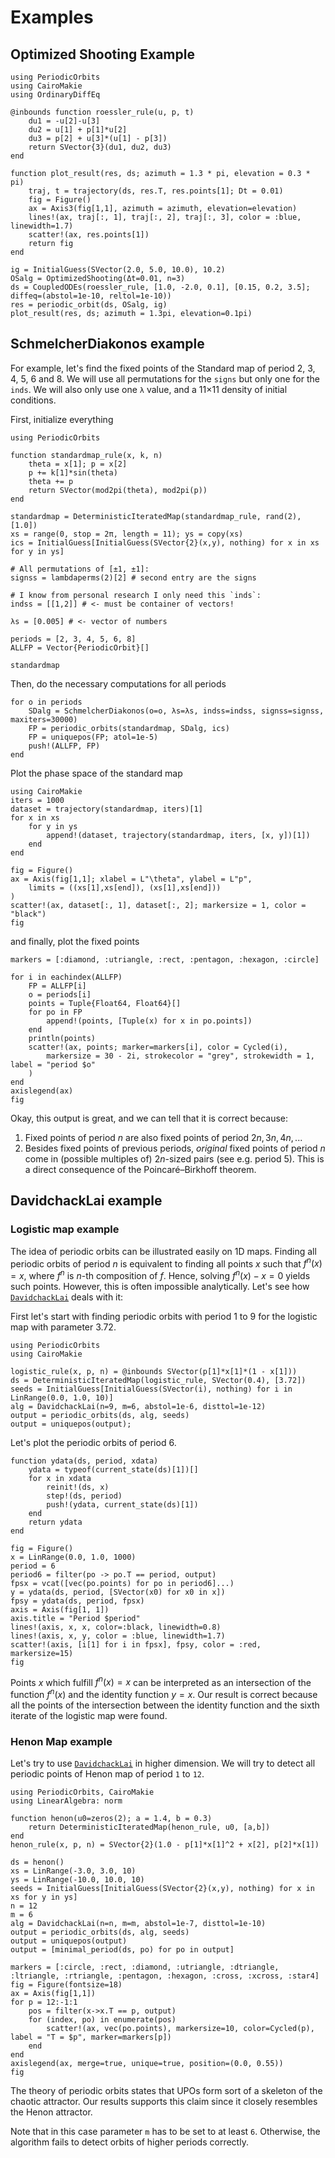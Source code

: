 # Examples

## Optimized Shooting Example
```@example MAIN
using PeriodicOrbits
using CairoMakie
using OrdinaryDiffEq

@inbounds function roessler_rule(u, p, t)
    du1 = -u[2]-u[3]
    du2 = u[1] + p[1]*u[2]
    du3 = p[2] + u[3]*(u[1] - p[3])
    return SVector{3}(du1, du2, du3)
end

function plot_result(res, ds; azimuth = 1.3 * pi, elevation = 0.3 * pi)
    traj, t = trajectory(ds, res.T, res.points[1]; Dt = 0.01)
    fig = Figure()
    ax = Axis3(fig[1,1], azimuth = azimuth, elevation=elevation)
    lines!(ax, traj[:, 1], traj[:, 2], traj[:, 3], color = :blue, linewidth=1.7)
    scatter!(ax, res.points[1])
    return fig
end

ig = InitialGuess(SVector(2.0, 5.0, 10.0), 10.2)
OSalg = OptimizedShooting(Δt=0.01, n=3)
ds = CoupledODEs(roessler_rule, [1.0, -2.0, 0.1], [0.15, 0.2, 3.5]; diffeq=(abstol=1e-10, reltol=1e-10))
res = periodic_orbit(ds, OSalg, ig)
plot_result(res, ds; azimuth = 1.3pi, elevation=0.1pi)
```

## SchmelcherDiakonos example
For example, let's find the fixed points of the Standard map of period 2, 3, 4, 5, 6
and 8. We will use all permutations for the `signs` but only one for the `inds`.
We will also only use one `λ` value, and a 11×11 density of initial conditions.

First, initialize everything
```@example MAIN
using PeriodicOrbits

function standardmap_rule(x, k, n)
    theta = x[1]; p = x[2]
    p += k[1]*sin(theta)
    theta += p
    return SVector(mod2pi(theta), mod2pi(p))
end

standardmap = DeterministicIteratedMap(standardmap_rule, rand(2), [1.0])
xs = range(0, stop = 2π, length = 11); ys = copy(xs)
ics = InitialGuess[InitialGuess(SVector{2}(x,y), nothing) for x in xs for y in ys]

# All permutations of [±1, ±1]:
signss = lambdaperms(2)[2] # second entry are the signs

# I know from personal research I only need this `inds`:
indss = [[1,2]] # <- must be container of vectors!

λs = [0.005] # <- vector of numbers

periods = [2, 3, 4, 5, 6, 8]
ALLFP = Vector{PeriodicOrbit}[]

standardmap
```
Then, do the necessary computations for all periods

```@example MAIN
for o in periods
    SDalg = SchmelcherDiakonos(o=o, λs=λs, indss=indss, signss=signss, maxiters=30000)
    FP = periodic_orbits(standardmap, SDalg, ics)
    FP = uniquepos(FP; atol=1e-5)
    push!(ALLFP, FP)
end
```

Plot the phase space of the standard map
```@example MAIN
using CairoMakie
iters = 1000
dataset = trajectory(standardmap, iters)[1]
for x in xs
    for y in ys
        append!(dataset, trajectory(standardmap, iters, [x, y])[1])
    end
end

fig = Figure()
ax = Axis(fig[1,1]; xlabel = L"\theta", ylabel = L"p",
    limits = ((xs[1],xs[end]), (xs[1],xs[end]))
)
scatter!(ax, dataset[:, 1], dataset[:, 2]; markersize = 1, color = "black")
fig
```

and finally, plot the fixed points
```@example MAIN
markers = [:diamond, :utriangle, :rect, :pentagon, :hexagon, :circle]

for i in eachindex(ALLFP)
    FP = ALLFP[i]
    o = periods[i]
    points = Tuple{Float64, Float64}[]
    for po in FP
        append!(points, [Tuple(x) for x in po.points])
    end
    println(points)
    scatter!(ax, points; marker=markers[i], color = Cycled(i),
        markersize = 30 - 2i, strokecolor = "grey", strokewidth = 1, label = "period $o"
    )
end
axislegend(ax)
fig
```

Okay, this output is great, and we can tell that it is correct because:

1. Fixed points of period $n$ are also fixed points of period $2n, 3n, 4n, ...$
2. Besides fixed points of previous periods, *original* fixed points of
   period $n$ come in (possible multiples of) $2n$-sized pairs (see e.g. period 5).
   This is a direct consequence of the Poincaré–Birkhoff theorem.

## DavidchackLai example

### Logistic map example

The idea of periodic orbits can be illustrated easily on 1D maps. Finding all periodic orbits of period
$n$ is equivalent to finding all points $x$ such that $f^{n}(x)=x$, where $f^{n}$ is $n$-th composition of $f$. Hence, solving $f^{n}(x)-x=0$ yields such points. However, this is often impossible analytically. 
Let's see how [`DavidchackLai`](@ref) deals with it:

First let's start with finding periodic orbits with period $1$ to $9$ for the logistic map with parameter $3.72$.

```@example MAIN
using PeriodicOrbits
using CairoMakie

logistic_rule(x, p, n) = @inbounds SVector(p[1]*x[1]*(1 - x[1]))
ds = DeterministicIteratedMap(logistic_rule, SVector(0.4), [3.72])
seeds = InitialGuess[InitialGuess(SVector(i), nothing) for i in LinRange(0.0, 1.0, 10)]
alg = DavidchackLai(n=9, m=6, abstol=1e-6, disttol=1e-12)
output = periodic_orbits(ds, alg, seeds)
output = uniquepos(output);
```

Let's plot the periodic orbits of period $6$. 

```@example MAIN
function ydata(ds, period, xdata)
    ydata = typeof(current_state(ds)[1])[]
    for x in xdata
        reinit!(ds, x)
        step!(ds, period)
        push!(ydata, current_state(ds)[1])
    end
    return ydata
end

fig = Figure()
x = LinRange(0.0, 1.0, 1000)
period = 6
period6 = filter(po -> po.T == period, output)
fpsx = vcat([vec(po.points) for po in period6]...)
y = ydata(ds, period, [SVector(x0) for x0 in x])
fpsy = ydata(ds, period, fpsx)
axis = Axis(fig[1, 1])
axis.title = "Period $period"
lines!(axis, x, x, color=:black, linewidth=0.8)
lines!(axis, x, y, color = :blue, linewidth=1.7)
scatter!(axis, [i[1] for i in fpsx], fpsy, color = :red, markersize=15)
fig
```
Points $x$ which fulfill $f^{n}(x)=x$ can be interpreted as an intersection of the function 
$f^{n}(x)$ and the identity function $y=x$. Our result is correct because all the points of 
the intersection between the identity function and the sixth iterate of the logistic map 
were found.

### Henon Map example

Let's try to use [`DavidchackLai`](@ref) in higher dimension. We will try to detect 
all periodic points of Henon map of period `1` to `12`.

```@example MAIN
using PeriodicOrbits, CairoMakie
using LinearAlgebra: norm

function henon(u0=zeros(2); a = 1.4, b = 0.3)
    return DeterministicIteratedMap(henon_rule, u0, [a,b])
end
henon_rule(x, p, n) = SVector{2}(1.0 - p[1]*x[1]^2 + x[2], p[2]*x[1])

ds = henon()
xs = LinRange(-3.0, 3.0, 10)
ys = LinRange(-10.0, 10.0, 10)
seeds = InitialGuess[InitialGuess(SVector{2}(x,y), nothing) for x in xs for y in ys]
n = 12
m = 6
alg = DavidchackLai(n=n, m=m, abstol=1e-7, disttol=1e-10)
output = periodic_orbits(ds, alg, seeds)
output = uniquepos(output)
output = [minimal_period(ds, po) for po in output]

markers = [:circle, :rect, :diamond, :utriangle, :dtriangle, :ltriangle, :rtriangle, :pentagon, :hexagon, :cross, :xcross, :star4]
fig = Figure(fontsize=18)
ax = Axis(fig[1,1])
for p = 12:-1:1
    pos = filter(x->x.T == p, output)
    for (index, po) in enumerate(pos)
        scatter!(ax, vec(po.points), markersize=10, color=Cycled(p), label = "T = $p", marker=markers[p])
    end
end
axislegend(ax, merge=true, unique=true, position=(0.0, 0.55))
fig

```
The theory of periodic orbits states that UPOs form sort of a skeleton of the chaotic attractor. Our results supports this claim since it closely resembles the Henon attractor.

Note that in this case parameter `m` has to be set to at least `6`. Otherwise, the algorithm 
fails to detect orbits of higher periods correctly.